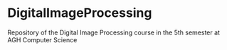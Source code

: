 # DigitalImageProcessing
Repository of the Digital Image Processing course in the 5th semester at AGH Computer Science
